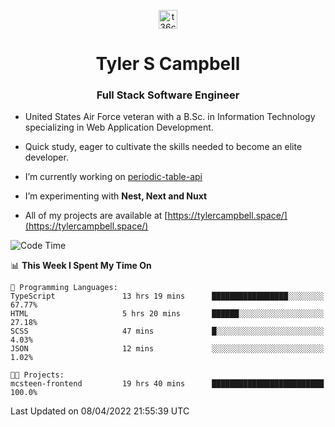 <p align="center">
<a href="https://www.linkedin.com/in/t36campbell" target="blank"><img align="center" src="https://ik.imagekit.io/t36campbell/Portfolio/linkedin.png.original_m8bbGgPh6.png" alt="t36campbell" height="30" width="30" /></a>
</p>
<h1 align="center">Tyler S Campbell</h1>
<h3 align="center">Full Stack Software Engineer</h3>

* United States Air Force veteran with a B.Sc. in Information Technology specializing in Web Application Development. 

* Quick study, eager to cultivate the skills needed to become an elite developer.

* I’m currently working on [periodic-table-api](https://github.com/t36campbell/periodic-table-api)

* I’m experimenting with **Nest, Next and Nuxt**

* All of my projects are available at [https://tylercampbell.space/](https://tylercampbell.space/)

<!--START_SECTION:waka-->
![Code Time](http://img.shields.io/badge/Code%20Time-1%2C557%20hrs%2043%20mins-blue)

📊 **This Week I Spent My Time On** 

```text
💬 Programming Languages: 
TypeScript               13 hrs 19 mins      █████████████████░░░░░░░░   67.77% 
HTML                     5 hrs 20 mins       ██████░░░░░░░░░░░░░░░░░░░   27.18% 
SCSS                     47 mins             █░░░░░░░░░░░░░░░░░░░░░░░░   4.03% 
JSON                     12 mins             ░░░░░░░░░░░░░░░░░░░░░░░░░   1.02%

🐱‍💻 Projects: 
mcsteen-frontend         19 hrs 40 mins      █████████████████████████   100.0%

```


 Last Updated on 08/04/2022 21:55:39 UTC
<!--END_SECTION:waka-->
